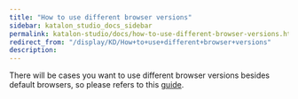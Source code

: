 ```yaml
---
title: "How to use different browser versions" 
sidebar: katalon_studio_docs_sidebar
permalink: katalon-studio/docs/how-to-use-different-browser-versions.html 
redirect_from: "/display/KD/How+to+use+different+browser+versions" 
description: 
---
```

There will be cases you want to use different browser versions besides default browsers, so please refers to this [guide](https://docs.katalon.com/display/KD/Troubleshooting+web+automated+testing#Troubleshootingwebautomatedtesting-Usedifferentbrowserversions).